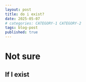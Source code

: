 ```yaml
---
layout: post
title: do i exist?
date: 2025-05-07
# categories: CATEGORY-1 CATEGORY-2
tags: blog-post
published: true
---
```


# Not sure

## If I exist
